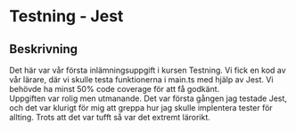 # Testning - Jest
## Beskrivning
Det här var vår första inlämningsuppgift i kursen Testning. Vi fick en kod av vår lärare, där vi skulle testa funktionerna i main.ts med hjälp av Jest. Vi behövde ha minst 50% code coverage för att få godkänt. 
<br>
Uppgiften var rolig men utmanande. Det var första gången jag testade Jest, och det var klurigt för mig att greppa hur jag skulle implentera tester för allting. Trots att det var tufft så var det extremt lärorikt. 
